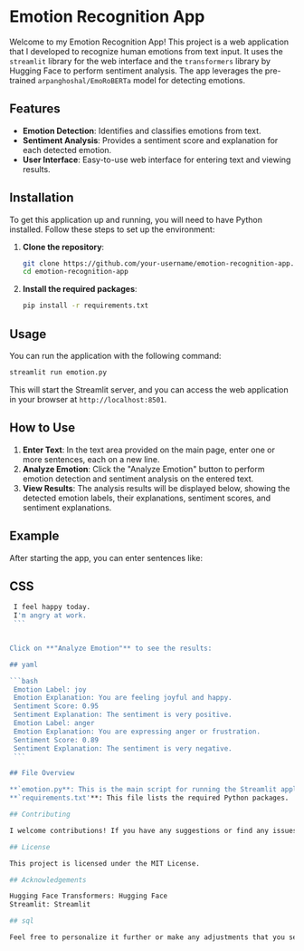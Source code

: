 # Emotion Recognition App

Welcome to my Emotion Recognition App! This project is a web application that I developed to recognize human emotions from text input. It uses the `streamlit` library for the web interface and the `transformers` library by Hugging Face to perform sentiment analysis. The app leverages the pre-trained `arpanghoshal/EmoRoBERTa` model for detecting emotions.

## Features

- **Emotion Detection**: Identifies and classifies emotions from text.
- **Sentiment Analysis**: Provides a sentiment score and explanation for each detected emotion.
- **User Interface**: Easy-to-use web interface for entering text and viewing results.

## Installation

To get this application up and running, you will need to have Python installed. Follow these steps to set up the environment:

1. **Clone the repository**:
    ```bash
    git clone https://github.com/your-username/emotion-recognition-app.git
    cd emotion-recognition-app
    ```

2. **Install the required packages**:
    ```bash
    pip install -r requirements.txt
    ```

## Usage

You can run the application with the following command:
```bash
streamlit run emotion.py
 ```

This will start the Streamlit server, and you can access the web application in your browser at `http://localhost:8501`.

## How to Use

1. **Enter Text**: In the text area provided on the main page, enter one or more sentences, each on a new line.
2. **Analyze Emotion**: Click the "Analyze Emotion" button to perform emotion detection and sentiment analysis on the entered text.
3. **View Results**: The analysis results will be displayed below, showing the detected emotion labels, their explanations, sentiment scores, and sentiment explanations.

## Example

After starting the app, you can enter sentences like:

## CSS

   ```bash
    I feel happy today.
    I'm angry at work.
    ```


Click on **"Analyze Emotion"** to see the results:

## yaml

   ```bash
    Emotion Label: joy
    Emotion Explanation: You are feeling joyful and happy.
    Sentiment Score: 0.95
    Sentiment Explanation: The sentiment is very positive.
    Emotion Label: anger
    Emotion Explanation: You are expressing anger or frustration.
    Sentiment Score: 0.89
    Sentiment Explanation: The sentiment is very negative.
    ```

## File Overview

**`emotion.py**: This is the main script for running the Streamlit application.
**`requirements.txt'**: This file lists the required Python packages.

## Contributing

I welcome contributions! If you have any suggestions or find any issues, please feel free to open an issue or submit a pull request.

## License

This project is licensed under the MIT License.

## Acknowledgements

Hugging Face Transformers: Hugging Face
Streamlit: Streamlit

## sql

Feel free to personalize it further or make any adjustments that you see fit!
